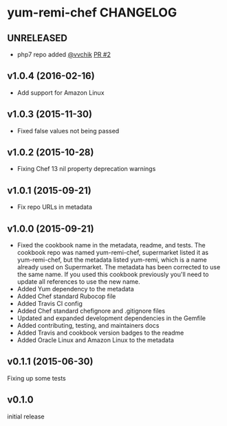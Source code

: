 # yum-remi-chef CHANGELOG

## UNRELEASED
- php7 repo added [@vvchik](https://github.com/vvchik) [PR #2](https://github.com/chef-cookbooks/yum-remi-chef/pull/2)

## v1.0.4 (2016-02-16)
- Add support for Amazon Linux

## v1.0.3 (2015-11-30)
- Fixed false values not being passed

## v1.0.2 (2015-10-28)
- Fixing Chef 13 nil property deprecation warnings

## v1.0.1 (2015-09-21)
- Fix repo URLs in metadata

## v1.0.0 (2015-09-21)
- Fixed the cookbook name in the metadata, readme, and tests.  The cookbook repo was named yum-remi-chef, supermarket listed it as yum-remi-chef, but the metadata listed yum-remi, which is a name already used on Supermarket.  The metadata has been corrected to use the same name.  If you used this cookbook previously you'll need to update all references to use the new name.
- Added Yum dependency to the metadata
- Added Chef standard Rubocop file
- Added Travis CI config
- Added Chef standard chefignore and .gitignore files
- Updated and expanded development dependencies in the Gemfile
- Added contributing, testing, and maintainers docs
- Added Travis and cookbook version badges to the readme
- Added Oracle Linux and Amazon Linux to the metadata

## v0.1.1 (2015-06-30)
Fixing up some tests

## v0.1.0
initial release
